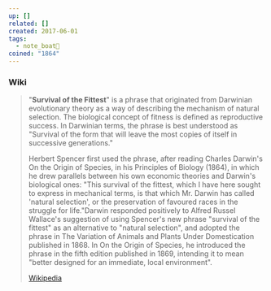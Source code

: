 ```yaml
---
up: []
related: []
created: 2017-06-01
tags:
  - note_boat🚤
coined: "1864"
---
```




### Wiki
> "**Survival of the Fittest**" is a phrase that originated from Darwinian evolutionary theory as a way of describing the mechanism of natural selection. The biological concept of fitness is defined as reproductive success. In Darwinian terms, the phrase is best understood as "Survival of the form that will leave the most copies of itself in successive generations."
>
> Herbert Spencer first used the phrase, after reading Charles Darwin's On the Origin of Species, in his Principles of Biology (1864), in which he drew parallels between his own economic theories and Darwin's biological ones: "This survival of the fittest, which I have here sought to express in mechanical terms, is that which Mr. Darwin has called 'natural selection', or the preservation of favoured races in the struggle for life."Darwin responded positively to Alfred Russel Wallace's suggestion of using Spencer's new phrase "survival of the fittest" as an alternative to "natural selection", and adopted the phrase in The Variation of Animals and Plants Under Domestication published in 1868. In On the Origin of Species, he introduced the phrase in the fifth edition published in 1869, intending it to mean "better designed for an immediate, local environment".
>
> [Wikipedia](https://en.wikipedia.org/wiki/Survival%20of%20the%20fittest)
